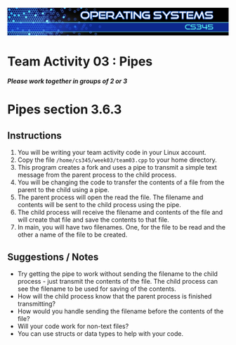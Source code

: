 ![](../images/banner.jpg)

# Team Activity 03 : Pipes

##### Please work together in groups of 2 or 3

# Pipes section 3.6.3

## Instructions

1. You will be writing your team activity code in your Linux account.
2. Copy the file `/home/cs345/week03/team03.cpp` to your home directory.
3. This program creates a fork and uses a pipe to transmit a simple text message from the parent process to the child process.
4. You will be changing the code to transfer the contents of a file from the parent to the child using a pipe.
5. The parent process will open the read the file.  The filename and contents will be sent to the child process using the pipe.
6. The child process will receive the filename and contents of the file and will create that file and save the contents to that file.
7. In main, you will have two filenames. One, for the file to be read and the other a name of the file to be created.

## Suggestions / Notes

- Try getting the pipe to work without sending the filename to the child process - just transmit the contents of the file.  The child process can see the filename to be used for saving of the contents.
- How will the child process know that the parent process is finished transmitting?
- How would you handle sending the filename before the contents of the file?
- Will your code work for non-text files?
- You can use structs or data types to help with your code.

